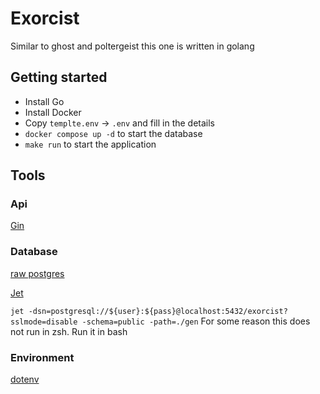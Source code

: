 # Exorcist

Similar to ghost and poltergeist this one is written in golang

## Getting started

- Install Go
- Install Docker
- Copy `templte.env` -> `.env` and fill in the details
- `docker compose up -d` to start the database
- `make run` to start the application

## Tools

### Api

[Gin](https://go.dev/doc/tutorial/web-service-gin)

### Database

[raw postgres](https://golangdocs.com/golang-postgresql-example)

[Jet](https://github.com/go-jet/jet)

`jet -dsn=postgresql://${user}:${pass}@localhost:5432/exorcist?sslmode=disable -schema=public -path=./gen`
For some reason this does not run in zsh. Run it in bash

### Environment

[dotenv](https://github.com/joho/godotenv)